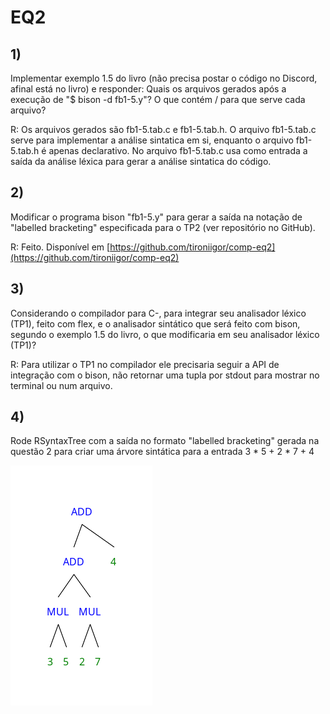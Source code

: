 # EQ2

## 1)

Implementar exemplo 1.5 do livro (não precisa postar o código no Discord, afinal está no livro) e responder:
Quais os arquivos gerados após a execução de  "$ bison -d fb1-5.y"?  O que contém / para que serve cada arquivo?

R: Os arquivos gerados são fb1-5.tab.c e fb1-5.tab.h.
O arquivo fb1-5.tab.c serve para implementar a análise sintatica em si, enquanto o arquivo fb1-5.tab.h é apenas declarativo.
No arquivo fb1-5.tab.c usa como entrada a saída da análise léxica para gerar a análise sintatica do código.

## 2)

Modificar o programa bison "fb1-5.y" para  gerar a saída na notação de "labelled bracketing" especificada para o TP2 (ver repositório no GitHub).

R: Feito. Disponível em [https://github.com/tironiigor/comp-eq2](https://github.com/tironiigor/comp-eq2)

## 3)

Considerando o compilador para C-, para integrar seu analisador léxico  (TP1), feito com flex, e o analisador sintático que será feito com bison, segundo o exemplo 1.5 do livro,  o que modificaria em seu analisador léxico (TP1)?

R: Para utilizar o TP1 no compilador ele precisaria seguir a API de integração com o bison, não retornar uma tupla por stdout para mostrar no terminal ou num arquivo.

## 4)

Rode RSyntaxTree com a saída no formato "labelled bracketing" gerada na questão 2 para criar uma árvore sintática para a entrada 3 * 5 + 2 * 7  + 4

![Arvore](./download.png)
